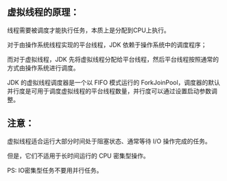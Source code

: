 虚拟线程的原理：
---

线程需要被调度才能执行任务，本质上是分配到CPU上执行。

对于由操作系统线程实现的平台线程，JDK 依赖于操作系统中的调度程序；

而对于虚拟线程，JDK 先将虚拟线程分配给平台线程，然后平台线程按照通常的方式由操作系统进行调度。

JDK 的虚拟线程调度器是一个以 FIFO 模式运行的 ForkJoinPool，调度器的默认并行度是可用于调度虚拟线程的平台线程数量，并行度可以通过设置启动参数调整。

注意：
---

虚拟线程适合运行大部分时间处于阻塞状态、通常等待 I/O 操作完成的任务。

但是，它们不适用于长时间运行的 CPU 密集型操作。

PS: IO密集型任务不要用并行任务。

